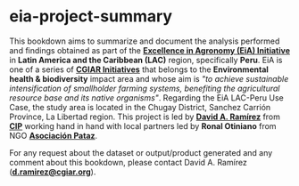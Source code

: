 # eia-project-summary

This bookdown aims to summarize and document the analysis performed and findings obtained as part of the [**Excellence in Agronomy (EiA) Initiative**](https://www.cgiar.org/initiative/11-excellence-in-agronomy-eia-solutions-for-agricultural-transformation/) in **Latin America and the Caribbean (LAC)** region, specifically **Peru**. EiA is one of a series of [**CGIAR Initiatives**](https://www.cgiar.org/research/cgiar-portfolio/) that belongs to the **Environmental health & biodiversity** impact area and whose aim is *"to achieve sustainable intensification of smallholder farming systems, benefiting the agricultural resource base and its native organisms"*. Regarding the EiA LAC-Peru Use Case, the study area is located in the Chugay District, Sanchez Carrión Province, La Libertad region. This project is led by [**David A. Ramírez**](http://www.davidramirezc.com/) from [**CIP**](https://cipotato.org/) working hand in hand with local partners led by **Ronal Otiniano** from NGO [**Asociación Pataz**](https://www.asociacionpataz.org.pe/).

For any request about the dataset or output/product generated and any comment about this bookdown, please contact David A. Ramírez (**d.ramirez@cgiar.org**).

